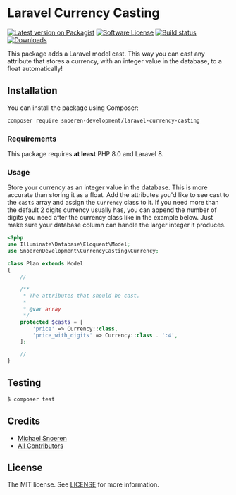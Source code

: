 # Laravel Currency Casting
[![Latest version on Packagist](https://img.shields.io/packagist/v/snoeren-development/laravel-currency-casting.svg?style=flat-square)](https://packagist.org/packages/snoeren-development/laravel-currency-casting)
[![Software License](https://img.shields.io/github/license/snoeren-development/laravel-currency-casting?style=flat-square)](LICENSE)
[![Build status](https://img.shields.io/github/workflow/status/snoeren-development/laravel-currency-casting/PHP%20Tests?style=flat-square)](https://github.com/snoeren-development/laravel-currency-casting/actions)
[![Downloads](https://img.shields.io/packagist/dt/snoeren-development/laravel-currency-casting?style=flat-square)](https://packagist.org/packages/snoeren-development/laravel-currency-casting)

This package adds a Laravel model cast. This way you can cast any attribute that stores a currency, with an integer value in the database, to a float automatically!

## Installation
You can install the package using Composer:
```bash
composer require snoeren-development/laravel-currency-casting
```

### Requirements
This package requires **at least** PHP 8.0 and Laravel 8.

### Usage
Store your currency as an integer value in the database. This is more accurate than storing it as a float.
Add the attributes you'd like to see cast to the `casts` array and assign the `Currency` class to it. If you need more than the default 2 digits currency usually has, you can append the number of digits you need after the currency class like in the example below. Just make sure your database column can handle the larger integer it produces.
```php
<?php
use Illuminate\Database\Eloquent\Model;
use SnoerenDevelopment\CurrencyCasting\Currency;

class Plan extends Model
{
    //

    /**
     * The attributes that should be cast.
     *
     * @var array
     */
    protected $casts = [
        'price' => Currency::class,
        'price_with_digits' => Currency::class . ':4',
    ];

    //
}
```

## Testing
```bash
$ composer test
```

## Credits
- [Michael Snoeren](https://github.com/MSnoeren)
- [All Contributors](https://github.com/snoeren-development/laravel-currency-casting/graphs/contributors)

## License
The MIT license. See [LICENSE](LICENSE) for more information.
